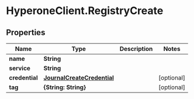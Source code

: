 # HyperoneClient.RegistryCreate

## Properties

Name | Type | Description | Notes
------------ | ------------- | ------------- | -------------
**name** | **String** |  | 
**service** | **String** |  | 
**credential** | [**JournalCreateCredential**](JournalCreateCredential.md) |  | [optional] 
**tag** | **{String: String}** |  | [optional] 


